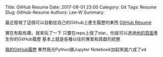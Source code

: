 Title: GitHub Resume
Date: 2017-08-01 23:00
Category: Git
Tags: Resume
Slug: GitHub-Resume
Authors: Lee-W
Summary: 


最近發現了這個可以自動從自己的Github上產生履歷的東西
[GitHub Résumé](https://github.com/resume/resume.github.com)

<!--more-->

實在有點有趣，就來玩了一下
只要在repo上按了star，你就可以透過[他的頁面](http://resume.github.io)產生你的GitHub履歷
基本上就是各種以往的專案和貢獻的統整

[我的GitHub履歷](http://resume.github.io/?Lee-W)
果然我光Python跟Jupyter Notebook加起來就六成了xd